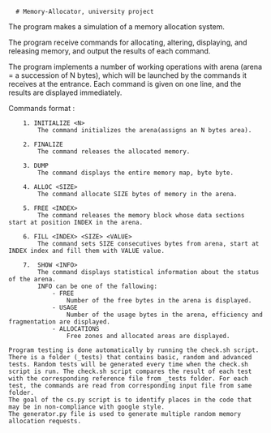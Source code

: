       # Memory-Allocator, university project
      
  The program makes a simulation of a memory allocation system.
  
  The program receive commands for allocating, altering, displaying, and releasing memory, and output the results of each command.
  
  The program implements a number of working operations with arena (arena = a succession of N bytes), which will be launched by the commands it receives at the entrance. Each command is given on one line, and the results are displayed immediately.
  
  
  Commands format : 
  
  		1. INITIALIZE <N> 
			The command initializes the arena(assigns an N bytes area).

		2. FINALIZE
			The command releases the allocated memory.

		3. DUMP
			The command displays the entire memory map, byte byte.

		4. ALLOC <SIZE>
			The command allocate SIZE bytes of memory in the arena.

		5. FREE <INDEX>
			The command releases the memory block whose data sections start at position INDEX in the arena.

		6. FILL <INDEX> <SIZE> <VALUE> 
			The command sets SIZE consecutives bytes from arena, start at INDEX index and fill them with VALUE value.

		7.  SHOW <INFO>
			The command displays statistical information about the status of the arena.
			INFO can be one of the fallowing:
				- FREE
					Number of the free bytes in the arena is displayed.
				- USAGE
					Number of the usage bytes in the arena, efficiency and fragmentation are displayed.
				- ALLOCATIONS
					Free zones and allocated areas are displayed.

	Program testing is done automatically by running the check.sh script.
	There is a folder (_tests) that contains basic, random and advanced tests. Random tests will be generated every time when the check.sh script is run. The check.sh script compares the result of each test with the corresponding reference file from _tests folder. For each test, the commands are read from corresponding input file from same folder.
	The goal of the cs.py script is to identify places in the code that may be in non-compliance with google style.
	The generator.py file is used to generate multiple random memory allocation requests.
	
